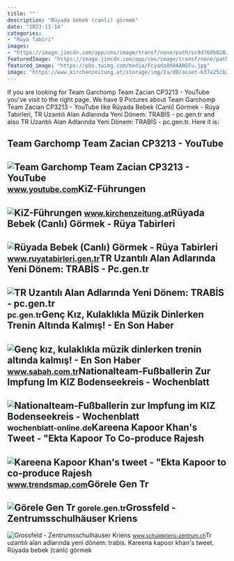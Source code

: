 ```yaml
---
title: ""
description: "Rüyada bebek (canlı) görmek"
date: "2023-11-14"
categories:
- "Ruya Tabiri"
images:
- "https://image.jimcdn.com/app/cms/image/transf/none/path/sc9d760b028ad3ea3/backgroundarea/i833342d19c50c9c8/version/1566115142/image.jpg"
featuredImage: "https://image.jimcdn.com/app/cms/image/transf/none/path/sc9d760b028ad3ea3/backgroundarea/i833342d19c50c9c8/version/1566115142/image.jpg"
featured_image: "https://pbs.twimg.com/media/Fcyada8X0AANSFu.jpg"
image: "https://www.kirchenzeitung.at/storage/img/2a/d0/asset-637a25cb3b5705d488c1.jpg"
---
```


If you are looking for Team Garchomp Team Zacian CP3213 - YouTube you've visit to the right page. We have 9 Pictures about Team Garchomp Team Zacian CP3213 - YouTube like Rüyada Bebek (Canlı) Görmek - Rüya Tabirleri, TR Uzantılı Alan Adlarında Yeni Dönem: TRABİS - pc.gen.tr and also TR Uzantılı Alan Adlarında Yeni Dönem: TRABİS - pc.gen.tr. Here it is:

Team Garchomp Team Zacian CP3213 - YouTube
------------------------------------------

 ![Team Garchomp Team Zacian CP3213 - YouTube](https://i.ytimg.com/vi/HYLCwcE-Dgc/maxres2.jpg?sqp=-oaymwEoCIAKENAF8quKqQMcGADwAQH4AYwCgALgA4oCDAgAEAEYRSBHKGUwDw==&rs=AOn4CLC_ulBvmvqa2cf2uT56Qfk3FCYaDA) <small>www.youtube.com</small>KiZ-Führungen
-------------

 ![KiZ-Führungen](https://www.kirchenzeitung.at/storage/img/2a/d0/asset-637a25cb3b5705d488c1.jpg) <small>www.kirchenzeitung.at</small>Rüyada Bebek (Canlı) Görmek - Rüya Tabirleri
--------------------------------------------

 ![Rüyada Bebek (Canlı) Görmek - Rüya Tabirleri](https://www.ruyatabirleri.gen.tr/wp-content/uploads/2016/12/ruyada-bebek-gormek.jpeg) <small>www.ruyatabirleri.gen.tr</small>TR Uzantılı Alan Adlarında Yeni Dönem: TRABİS - Pc.gen.tr
---------------------------------------------------------

 ![TR Uzantılı Alan Adlarında Yeni Dönem: TRABİS - pc.gen.tr](https://pc.gen.tr/wp-content/uploads/2021/11/btk-nic-tr.png) <small>pc.gen.tr</small>Genç Kız, Kulaklıkla Müzik Dinlerken Trenin Altında Kalmış! - En Son Haber
--------------------------------------------------------------------------

 ![Genç kız, kulaklıkla müzik dinlerken trenin altında kalmış! - En Son Haber](https://iasbh.tmgrup.com.tr/ef62c2/960/505/0/0/960/505?u=http://i.sabah.com.tr/sbh/2017/03/08/gen-kiz-kulaklikla-muzik-dinlerken-trenin-altinda-kalmis-1488970743543.jpg) <small>www.sabah.com.tr</small>Nationalteam-Fußballerin Zur Impfung Im KIZ Bodenseekreis - Wochenblatt
-----------------------------------------------------------------------

 ![Nationalteam-Fußballerin zur Impfung im KIZ Bodenseekreis - Wochenblatt](https://wochenblatt-online.de/wp-content/uploads/2021/06/2106_KIZ-Gwinn.jpg) <small>wochenblatt-online.de</small>Kareena Kapoor Khan's Tweet - "Ekta Kapoor To Co-produce Rajesh
---------------------------------------------------------------

 ![Kareena Kapoor Khan's tweet - "Ekta Kapoor to co-produce Rajesh](https://pbs.twimg.com/media/Fcyada8X0AANSFu.jpg) <small>www.trendsmap.com</small>Görele Gen Tr
-------------

 ![Görele Gen Tr](https://gorele.gen.tr/isDosyalar/2021/05/05/kiz_8l_Vi_x2pH.jpg) <small>gorele.gen.tr</small>Grossfeld - Zentrumsschulhäuser Kriens
--------------------------------------

 ![Grossfeld - Zentrumsschulhäuser Kriens](https://image.jimcdn.com/app/cms/image/transf/none/path/sc9d760b028ad3ea3/backgroundarea/i833342d19c50c9c8/version/1566115142/image.jpg) <small>www.schulekriens-zentrum.ch</small>Tr uzantılı alan adlarında yeni dönem: trabi̇s. Kareena kapoor khan's tweet. Rüyada bebek (canlı) görmek
